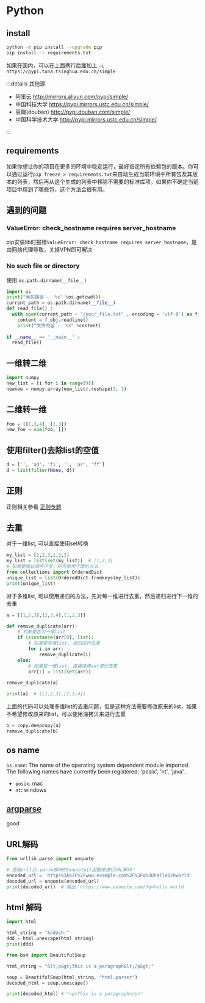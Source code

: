 # Python

## install

```bash
python -m pip install --upgrade pip
pip install -r requirements.txt
```

如果在国内，可以在上面两行后面加上 `-i https://pypi.tuna.tsinghua.edu.cn/simple`

:::details 其他源

- 阿里云 <http://mirrors.aliyun.com/pypi/simple/>
- 中国科技大学 <https://pypi.mirrors.ustc.edu.cn/simple/>
- 豆瓣(douban) <http://pypi.douban.com/simple/>  
- 中国科学技术大学 <http://pypi.mirrors.ustc.edu.cn/simple/>

:::

## requirements

如果你想让你的项目在更多的环境中稳定运行，最好指定所有依赖包的版本。你可以通过运行`pip freeze > requirements.txt`来自动生成当前环境中所有包及其版本的列表，然后再从这个生成的列表中移除不需要的标准库项。如果你不确定当前项目中用到了哪些包，这个方法会很有用。

## 遇到的问题

### ValueError: check_hostname requires server_hostname

pip安装lib时报错`ValueError: check_hostname requires server_hostname`，是由网络代理导致，关掉VPN即可解决

### No such file or directory

使用 `os.path.dirname(__file__)`

```py
import os
print("当前路径 -  %s" %os.getcwd())
current_path = os.path.dirname(__file__)
def read_file() :
  with open(current_path + "/your_file.txt" , encoding = 'utf-8') as f_obj :
    content = f_obj.readline()
    print("文件内容 -  %s" %content)
 
if __name__ == '__main__' :
  read_file()
```

## 一维转二维

```py
import numpy
new_list = [i for i in range(9)]
newnew = numpy.array(new_list).reshape(3, 3)
```

## 二维转一维

```py
foo = [[1,3,4], [1,3]]
new_foo = sum(foo, [])
```

## 使用filter()去除list的空值

```py
d = ['', 'ad', 'fi', '', 'ar', 'ff']
d = list(filter(None, d))
```

## 正则

正则相关参看 [正则专题](./regex)

## 去重

对于一维list, 可以直接使用set转换

```py
my_list = [1,2,3,1,2,3]
my_list = list(set(my_list))  # [1,2,3]
# 如果要保证顺序不变，则可使用下面的方法
from collections import OrderedDict  
unique_list = list(OrderedDict.fromkeys(my_list))  
print(unique_list)
```

对于多维list, 可以使用递归的方法，先对每一维进行去重，然后递归进行下一维的去重

```py
a = [[1,2,3],[2,3,4],[1,2,3]]

def remove_duplicate(arr):
    # 判断是否为一维list
    if isinstance(arr[0], list):
        # 如果是多维list, 递归进行去重
        for i in arr:
            remove_duplicate(i)
    else:
        # 如果是一维list, 直接使用set进行去重
        arr[:] = list(set(arr))
        
remove_duplicate(a)

print(a)  # [[1,2,3],[2,3,4]]
```

上面的代码可以处理多维list的去重问题，但是这种方法需要修改原来的list，如果不希望修改原来的list，可以使用深拷贝来进行去重

```py
b = copy.deepcopy(a)
remove_duplicate(b)
```

## os name

`os.name`: The name of the operating system dependent module imported. The following names have currently been registered: 'posix', 'nt', 'java'.

- `posix`: mac
- `nt`: windows

## [argparse]

good

## URL解码

```py
from urllib.parse import unquote

# 使用urllib.parse模块的unquote()函数来进行URL解码：
encoded_url = 'https%3A%2F%2Fwww.example.com%2F%3Fq%3Dhello%20world'
decoded_url = unquote(encoded_url)
print(decoded_url)  # 输出：https://www.example.com/?q=hello world
```

## html 解码

```py
import html

html_string = "&ndash;"
ddd = html.unescape(html_string)
print(ddd)
```

```py
from bs4 import BeautifulSoup

html_string = "&lt;p&gt;This is a paragraph&lt;/p&gt;"

soup = BeautifulSoup(html_string, "html.parser")
decoded_html = soup.unescape()

print(decoded_html) # "<p>This is a paragraph</p>"
```

[argparse]: https://docs.python.org/zh-cn/3.11/library/argparse.html
